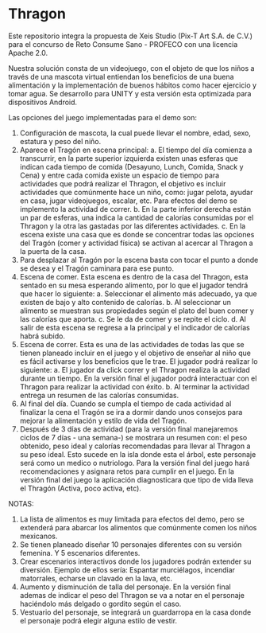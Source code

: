 Thragon
=======
Este repositorio integra la propuesta de Xeis Studio (Pix-T Art S.A. de C.V.) para el concurso de Reto Consume Sano - PROFECO con una licencia Apache 2.0. 

Nuestra solución consta de un videojuego, con el objeto de que los niños a través de una mascota virtual entiendan los beneficios de una buena alimentación y la implementación de buenos hábitos como hacer ejercicio y tomar agua. Se desarrollo para UNITY y esta versión esta optimizada para dispositivos Android.

Las opciones del juego implementadas para el demo son:
1. Configuración de mascota, la cual puede llevar el nombre, edad, sexo, estatura y peso del niño.
2. Aparece el Tragón en escena principal:
	a. El tiempo del día comienza a transcurrir, en la parte superior izquierda existen unas esferas que indican cada tiempo de comida (Desayuno, Lunch, Comida, Snack y Cena) y entre cada comida existe un espacio de tiempo para actividades que podrá realizar el Thragon, el objetivo es incluir actividades que comúnmente hace un niño, como: jugar pelota, ayudar en casa, jugar videojuegos,  escalar, etc. Para efectos del demo se implemento la actividad de correr.
	b. En la parte inferior derecha están un par de esferas, una indica la cantidad de calorías consumidas por el Thragon y la otra las gastadas por las diferentes actividades.
	c. En la escena existe una casa que es donde se concentrar todas las opciones del Tragón (comer y actividad física) se activan al acercar al Thragon a la puerta de la casa.
3. Para desplazar al Tragón por la escena basta con tocar el punto a donde se desea y el Tragón caminara para ese punto.
4. Escena de comer. Esta escena es dentro de la casa del Thragon, esta sentado en su mesa esperando alimento, por lo que el jugador tendrá que hacer lo siguiente:
	a. Seleccionar el alimento más adecuado, ya que existen de bajo y alto contenido de calorías.
	b. Al seleccionar un alimento se muestran sus propiedades según el plato del buen comer y las calorías que aporta.
	c. Se le da de comer y se repite el ciclo.
	d. Al salir de esta escena se regresa a la principal y el indicador de calorías habrá subido.
5. Escena de correr. Esta es una de las actividades de todas las que se tienen planeado incluir en el juego y el objetivo de enseñar al niño que es fácil activarse y los beneficios que le trae. El jugador podrá realizar lo siguiente:
	a. El jugador da click correr y el Thragon realiza la actividad durante un tiempo. En la versión final el jugador podrá interactuar con el Thragon para realizar la actividad con éxito.
	b. Al terminar la actividad entrega un resumen de las calorías consumidas.
6. Al final del día. Cuando se cumpla el tiempo de cada actividad al finalizar la cena el Tragón se ira a dormir dando unos consejos para mejorar la alimentación y estilo de vida del Tragón.
7. Después de 3 días de actividad (para la versión final manejaremos ciclos de 7 días - una semana-) se mostrara un resumen con: el peso obtenido, peso ideal y calorías recomendadas para llevar al Thragon a su peso ideal. Esto sucede en la isla donde esta el árbol, este personaje será como un medico o nutriologo. Para la versión final del juego hará recomendaciones y asignara retos para cumplir en el juego. En la versión final del juego la aplicación diagnosticara que tipo de vida lleva el Thragón (Activa, poco activa, etc).


NOTAS: 
1. La lista de alimentos es muy limitada para efectos del demo, pero se extenderá para abarcar los alimentos que comúnmente comen los niños mexicanos.
2. Se tienen planeado diseñar 10 personajes diferentes con su versión femenina. Y 5 escenarios diferentes.
3. Crear escenarios interactivos donde los jugadores podrán extender su diversión. Ejemplo de ellos sería: Espantar murciélagos, incendiar matorrales, echarse un clavado en la lava, etc.
4. Aumento y disminución de talla del personaje. En la versión final ademas de indicar el peso del Thragon se va  a notar en el personaje haciéndolo más delgado o gordito según el caso.
5. Vestuario del personaje, se integrará un guardarropa en la casa donde el personaje podrá elegir alguna estilo de vestir.
